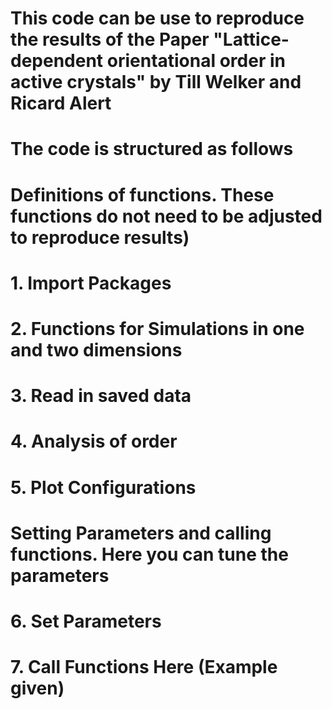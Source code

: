 # This code can be use to reproduce the results of the Paper "Lattice-dependent orientational order in active crystals" by Till Welker and Ricard Alert

# The code is structured as follows 

# Definitions of functions. These functions do not need to be adjusted to reproduce results)
#  1. Import Packages
#  2. Functions for Simulations in one and two dimensions
#  3. Read in saved data
#  4. Analysis of order
#  5. Plot Configurations

# Setting Parameters and calling functions. Here you can tune the parameters

#  6. Set Parameters
#  7. Call Functions Here (Example given)
